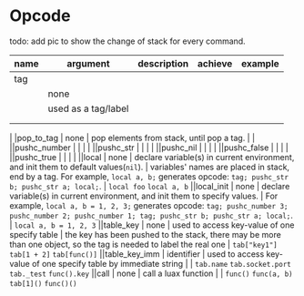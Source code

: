 # Opcode

todo: add pic to show the change of stack for every command.

| name | argument | description | achieve | example |
|------|----------|-------------|---------|---------|
| tag
    | none
    | used as a tag/label
    | 
    | 
|
|pop_to_tag
    | none
    | pop elements from stack, until pop a tag.
    | 
    |
||pushc_number
    | | | |
||pushc_str
    | | | |
||pushc_nil
    | | | |
||pushc_false
    | | | |
||pushc_true
    | | | |
||local
    | none
    | declare variable(s) in current environment, and init them to default values(`nil`).
    | variables' names are placed in stack, end by a tag. For example, `local a, b;` generates opcode: `tag; pushc_str b; pushc_str a; local;`.
    | `local foo` `local a, b`
||local_init
    | none
    | declare variable(s) in current environment, and init them to specify values.
    | For example, `local a, b = 1, 2, 3;` generates opcode: `tag; pushc_number 3; pushc_number 2; pushc_number 1; tag; pushc_str b; pushc_str a; local;`.
    | `local a, b = 1, 2, 3`
||table_key
    | none
    | used to access key-value of one specify table
    | the key has been pushed to the stack, there may be more than one object, so the tag is needed to label the real one
    | `tab["key1"]` `tab[1 + 2]` `tab[func()]`
||table_key_imm
    | identifier
    | used to access key-value of one specify table by immediate string
    | 
    | `tab.name` `tab.socket.port` `tab._test` `func().key`
||call
    | none
    | call a luax function
    | 
    | `func()` `func(a, b)` `tab[1]()` `func()()`
